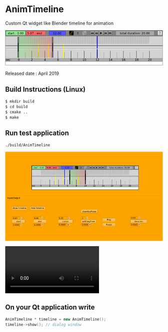 # AnimTimeline
Custom Qt widget like Blender timeline for animation

![timeline](timeline.png)

Released date : April 2019

## Build Instructions (Linux)
```bash
$ mkdir build
$ cd build
$ cmake ..
$ make
```

## Run test application
```viml
./build/AnimTimeline
```

![test timeline](testApplication.png)

![video test timeline](testApplication.mp4)


## On your Qt application write
```c++
AnimTimeline * timeline = new AnimTimeline();
timeline->show(); // dialog window
```

<!-- [![](https://img.youtube.com/vi/)](https://www.youtube.com/watch/ "view on youtube") -->
